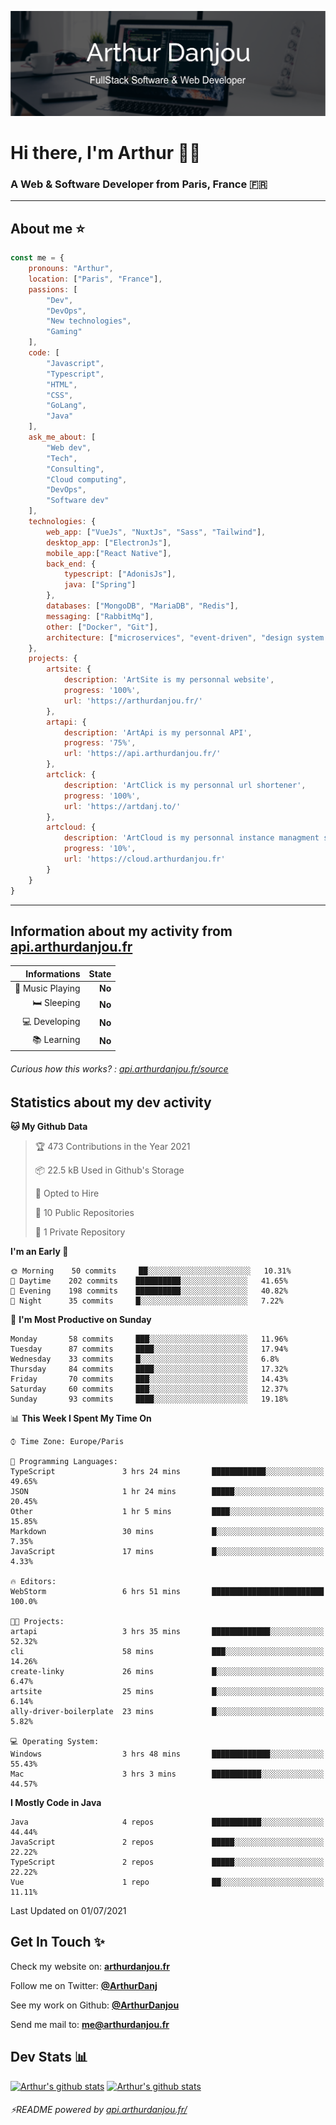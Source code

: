 ![Banner](./assets/Banner.png)

# Hi there, I'm Arthur 🙋‍♂️
### A Web & Software Developer from Paris, France 🇫🇷

---
## About me ⭐

```javascript
const me = {
    pronouns: "Arthur", 
    location: ["Paris", "France"],
    passions: [
        "Dev", 
        "DevOps", 
        "New technologies",
        "Gaming"
    ],
    code: [
        "Javascript", 
        "Typescript", 
        "HTML", 
        "CSS", 
        "GoLang", 
        "Java"
    ],
    ask_me_about: [
        "Web dev", 
        "Tech", 
        "Consulting", 
        "Cloud computing", 
        "DevOps",
        "Software dev"
    ],
    technologies: {
        web_app: ["VueJs", "NuxtJs", "Sass", "Tailwind"],
        desktop_app: ["ElectronJs"],
        mobile_app:["React Native"],
        back_end: {
            typescript: ["AdonisJs"],
            java: ["Spring"]
        },
        databases: ["MongoDB", "MariaDB", "Redis"],
        messaging: ["RabbitMq"],
        other: ["Docker", "Git"],
        architecture: ["microservices", "event-driven", "design system pattern"],
    },
    projects: {
        artsite: {
            description: 'ArtSite is my personnal website',
            progress: '100%',
            url: 'https://arthurdanjou.fr/'
        },
        artapi: {
            description: 'ArtApi is my personnal API',
            progress: '75%',
            url: 'https://api.arthurdanjou.fr/'
        },
        artclick: {
            description: 'ArtClick is my personnal url shortener',
            progress: '100%',
            url: 'https://artdanj.to/'
        },
        artcloud: {
            description: 'ArtCloud is my personnal instance managment system',
            progress: '10%',
            url: 'https://cloud.arthurdanjou.fr'
        }
    }
}
```
---

## Information about my activity from [api.arthurdanjou.fr](https://api.arthurdanjou.fr)

| Informations                 |   State |
| ---------------------------: | ------: |
| :musical_note: Music Playing |  **No** |
|               :bed: Sleeping |  **No** |
|        :computer: Developing |  **No** |
|             :books: Learning |  **No** |

###### Curious how this works? : [api.arthurdanjou.fr/source](https://api.arthurdanjou.fr/source)

## Statistics about my dev activity

<!--START_SECTION:waka-->
**🐱 My Github Data** 

> 🏆 473 Contributions in the Year 2021
 > 
> 📦 22.5 kB Used in Github's Storage 
 > 
> 💼 Opted to Hire
 > 
> 📜 10 Public Repositories 
 > 
> 🔑 1 Private Repository 
 > 
**I'm an Early 🐤** 

```text
🌞 Morning    50 commits     ██░░░░░░░░░░░░░░░░░░░░░░░   10.31% 
🌆 Daytime    202 commits    ██████████░░░░░░░░░░░░░░░   41.65% 
🌃 Evening    198 commits    ██████████░░░░░░░░░░░░░░░   40.82% 
🌙 Night      35 commits     █░░░░░░░░░░░░░░░░░░░░░░░░   7.22%

```
📅 **I'm Most Productive on Sunday** 

```text
Monday       58 commits     ███░░░░░░░░░░░░░░░░░░░░░░   11.96% 
Tuesday      87 commits     ████░░░░░░░░░░░░░░░░░░░░░   17.94% 
Wednesday    33 commits     █░░░░░░░░░░░░░░░░░░░░░░░░   6.8% 
Thursday     84 commits     ████░░░░░░░░░░░░░░░░░░░░░   17.32% 
Friday       70 commits     ███░░░░░░░░░░░░░░░░░░░░░░   14.43% 
Saturday     60 commits     ███░░░░░░░░░░░░░░░░░░░░░░   12.37% 
Sunday       93 commits     ████░░░░░░░░░░░░░░░░░░░░░   19.18%

```


📊 **This Week I Spent My Time On** 

```text
⌚︎ Time Zone: Europe/Paris

💬 Programming Languages: 
TypeScript               3 hrs 24 mins       ████████████░░░░░░░░░░░░░   49.65% 
JSON                     1 hr 24 mins        █████░░░░░░░░░░░░░░░░░░░░   20.45% 
Other                    1 hr 5 mins         ████░░░░░░░░░░░░░░░░░░░░░   15.85% 
Markdown                 30 mins             █░░░░░░░░░░░░░░░░░░░░░░░░   7.35% 
JavaScript               17 mins             █░░░░░░░░░░░░░░░░░░░░░░░░   4.33%

🔥 Editors: 
WebStorm                 6 hrs 51 mins       █████████████████████████   100.0%

🐱‍💻 Projects: 
artapi                   3 hrs 35 mins       █████████████░░░░░░░░░░░░   52.32% 
cli                      58 mins             ███░░░░░░░░░░░░░░░░░░░░░░   14.26% 
create-linky             26 mins             █░░░░░░░░░░░░░░░░░░░░░░░░   6.47% 
artsite                  25 mins             █░░░░░░░░░░░░░░░░░░░░░░░░   6.14% 
ally-driver-boilerplate  23 mins             █░░░░░░░░░░░░░░░░░░░░░░░░   5.82%

💻 Operating System: 
Windows                  3 hrs 48 mins       █████████████░░░░░░░░░░░░   55.43% 
Mac                      3 hrs 3 mins        ███████████░░░░░░░░░░░░░░   44.57%

```

**I Mostly Code in Java** 

```text
Java                     4 repos             ███████████░░░░░░░░░░░░░░   44.44% 
JavaScript               2 repos             █████░░░░░░░░░░░░░░░░░░░░   22.22% 
TypeScript               2 repos             █████░░░░░░░░░░░░░░░░░░░░   22.22% 
Vue                      1 repo              ██░░░░░░░░░░░░░░░░░░░░░░░   11.11%

```



 Last Updated on 01/07/2021
<!--END_SECTION:waka-->

## Get In Touch ✨
Check my website on: [**arthurdanjou.fr**](https://arthurdanjou.fr)

Follow me on Twitter: [**@ArthurDanj**](https://twitter.com/ArthurDanj)

See my work on Github: [**@ArthurDanjou**](https://github.com/ArthurDanjou)

Send me mail to: [**me@arthurdanjou.fr**](mailto:me@arthurdanjou.fr)

## Dev Stats 📊

[![Arthur's github stats](https://github-readme-stats.vercel.app/api?count_private=true&show_icons=true&theme=dracula&username=arthurdanjou)](https://github.com/anuraghazra/github-readme-stats)
[![Arthur's github stats](https://github-readme-stats.vercel.app/api/top-langs/?count_private=true&show_icons=true&theme=dracula&username=arthurdanjou&layout=compact)](https://github.com/anuraghazra/github-readme-stats)

###### ⚡README powered by [api.arthurdanjou.fr/](https://api.arthurdanjou.fr)
